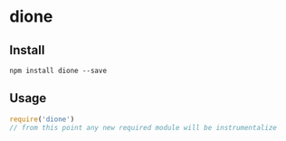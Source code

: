 # dione

## Install

```
npm install dione --save
```

## Usage

```javascript
require('dione')
// from this point any new required module will be instrumentalize
```
